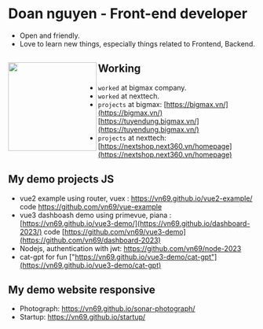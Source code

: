 # Doan nguyen - Front-end developer 

- Open and friendly.
- Love to learn new things, especially things related to Frontend, Backend.

## Working <a href="https://github.com/paulnguyen-mn"><img align="left" width="auto" height="180" src="https://res.cloudinary.com/kimwy/image/upload/v1598840300/easyfrontend/programming_hgngx9.png"></a>

- `worked` at bigmax company.
- `worked` at nexttech.
- `projects` at bigmax: [https://bigmax.vn/](https://bigmax.vn/) [https://tuyendung.bigmax.vn/](https://tuyendung.bigmax.vn/)
- `projects` at nexttech: [https://nextshop.next360.vn/homepage](https://nextshop.next360.vn/homepage)






## My demo projects JS

- vue2 example using router, vuex : https://vn69.github.io/vue2-example/ code https://github.com/vn69/vue-example
- vue3 dashboash demo using primevue, piana : [https://vn69.github.io/vue3-demo/](https://vn69.github.io/dashboard-2023/) code [https://github.com/vn69/vue3-demo](https://github.com/vn69/dashboard-2023)
- Nodejs, authentication with jwt: https://github.com/vn69/node-2023
- cat-gpt for fun ["https://vn69.github.io/vue3-demo/cat-gpt"](https://vn69.github.io/vue3-demo/cat-gpt)

## My demo website responsive

- Photograph: https://vn69.github.io/sonar-photograph/
- Startup: https://vn69.github.io/startup/
